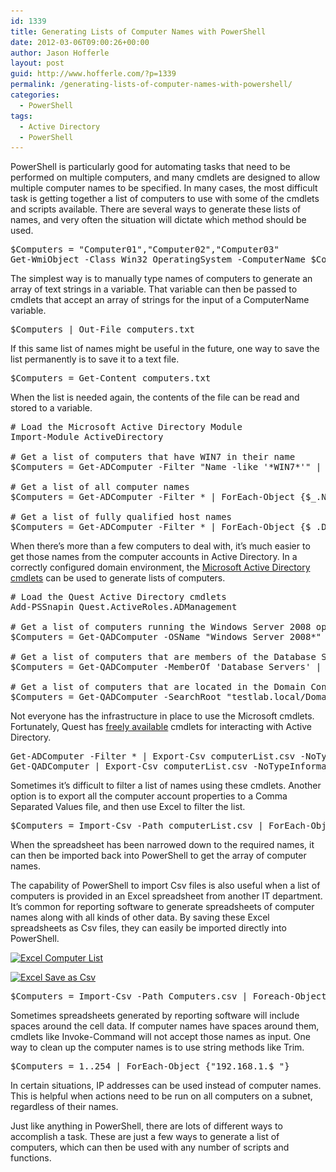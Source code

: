 ```yaml
---
id: 1339
title: Generating Lists of Computer Names with PowerShell
date: 2012-03-06T09:00:26+00:00
author: Jason Hofferle
layout: post
guid: http://www.hofferle.com/?p=1339
permalink: /generating-lists-of-computer-names-with-powershell/
categories:
  - PowerShell
tags:
  - Active Directory
  - PowerShell
---
```

PowerShell is particularly good for automating tasks that need to be performed on multiple computers, and many cmdlets are designed to allow multiple computer names to be specified. In many cases, the most difficult task is getting together a list of computers to use with some of the cmdlets and scripts available. There are several ways to generate these lists of names, and very often the situation will dictate which method should be used.

<pre class="lang:powershell decode:true">$Computers = "Computer01","Computer02","Computer03"
Get-WmiObject -Class Win32_OperatingSystem -ComputerName $Computers
</pre>

The simplest way is to manually type names of computers to generate an array of text strings in a variable. That variable can then be passed to cmdlets that accept an array of strings for the input of a ComputerName variable.

<pre class="lang:powershell decode:true">$Computers | Out-File computers.txt
</pre>

If this same list of names might be useful in the future, one way to save the list permanently is to save it to a text file.

<pre class="lang:powershell decode:true">$Computers = Get-Content computers.txt
</pre>

When the list is needed again, the contents of the file can be read and stored to a variable.

<pre class="lang:powershell decode:true"># Load the Microsoft Active Directory Module
Import-Module ActiveDirectory

# Get a list of computers that have WIN7 in their name
$Computers = Get-ADComputer -Filter "Name -like &#039;*WIN7*&#039;" | ForEach-Object {$_.Name}

# Get a list of all computer names
$Computers = Get-ADComputer -Filter * | ForEach-Object {$_.Name}

# Get a list of fully qualified host names
$Computers = Get-ADComputer -Filter * | ForEach-Object {$_.DNSHostName}
</pre>

When there&#8217;s more than a few computers to deal with, it&#8217;s much easier to get those names from the computer accounts in Active Directory. In a correctly configured domain environment, the <a href="http://technet.microsoft.com/en-us/library/dd378937(v=ws.10).aspx" title="Active Directory Administration with Windows PowerShell" target="_blank">Microsoft Active Directory cmdlets</a> can be used to generate lists of computers.

<pre class="lang:powershell decode:true"># Load the Quest Active Directory cmdlets
Add-PSSnapin Quest.ActiveRoles.ADManagement

# Get a list of computers running the Windows Server 2008 operating system
$Computers = Get-QADComputer -OSName "Windows Server 2008*" | ForEach-Object {$_.Name}

# Get a list of computers that are members of the Database Servers group
$Computers = Get-QADComputer -MemberOf &#039;Database Servers&#039; | ForEach-Object {$_.Name}

# Get a list of computers that are located in the Domain Controllers OU
$Computers = Get-QADComputer -SearchRoot "testlab.local/Domain Controllers" | ForEach-Object {$_.Name}
</pre>

Not everyone has the infrastructure in place to use the Microsoft cmdlets. Fortunately, Quest has <a href="http://www.quest.com/powershell/activeroles-server.aspx" title="ActiveRoles Management Shell for Active Directory" target="_blank">freely available</a> cmdlets for interacting with Active Directory.

<pre class="lang:powershell decode:true">Get-ADComputer -Filter * | Export-Csv computerList.csv -NoTypeInformation
Get-QADComputer | Export-Csv computerList.csv -NoTypeInformation
</pre>

Sometimes it&#8217;s difficult to filter a list of names using these cmdlets. Another option is to export all the computer account properties to a Comma Separated Values file, and then use Excel to filter the list.

<pre class="lang:powershell decode:true">$Computers = Import-Csv -Path computerList.csv | ForEach-Object {$_.Name}
</pre>

When the spreadsheet has been narrowed down to the required names, it can then be imported back into PowerShell to get the array of computer names.

The capability of PowerShell to import Csv files is also useful when a list of computers is provided in an Excel spreadsheet from another IT department. It&#8217;s common for reporting software to generate spreadsheets of computer names along with all kinds of other data. By saving these Excel spreadsheets as Csv files, they can easily be imported directly into PowerShell.

[<img src="/assets/img/Excel_ComputerList.png" alt="Excel Computer List" title="Excel_ComputerList" width="640" height="551" class="alignnone size-full wp-image-1344" srcset="https://www.hofferle.com/wp-content/uploads/2012/03/Excel_ComputerList.png 640w, https://www.hofferle.com/wp-content/uploads/2012/03/Excel_ComputerList-150x129.png 150w, https://www.hofferle.com/wp-content/uploads/2012/03/Excel_ComputerList-300x258.png 300w, https://www.hofferle.com/wp-content/uploads/2012/03/Excel_ComputerList-557x480.png 557w" sizes="(max-width: 640px) 100vw, 640px" />](/assets/img/Excel_ComputerList.png)

[<img src="/assets/img/Excel_SaveAsCsv.png" alt="Excel Save as Csv" title="Excel_SaveAsCsv" width="640" height="472" class="alignnone size-full wp-image-1345" srcset="https://www.hofferle.com/wp-content/uploads/2012/03/Excel_SaveAsCsv.png 640w, https://www.hofferle.com/wp-content/uploads/2012/03/Excel_SaveAsCsv-150x110.png 150w, https://www.hofferle.com/wp-content/uploads/2012/03/Excel_SaveAsCsv-300x221.png 300w" sizes="(max-width: 640px) 100vw, 640px" />](/assets/img/Excel_SaveAsCsv.png)

<pre class="lang:powershell decode:true">$Computers = Import-Csv -Path Computers.csv | Foreach-Object {$_.NetBIOSName.Trim()}
</pre>

Sometimes spreadsheets generated by reporting software will include spaces around the cell data. If computer names have spaces around them, cmdlets like Invoke-Command will not accept those names as input. One way to clean up the computer names is to use string methods like Trim.

<pre class="lang:powershell decode:true">$Computers = 1..254 | ForEach-Object {"192.168.1.$_"}
</pre>

In certain situations, IP addresses can be used instead of computer names. This is helpful when actions need to be run on all computers on a subnet, regardless of their names.

Just like anything in PowerShell, there are lots of different ways to accomplish a task. These are just a few ways to generate a list of computers, which can then be used with any number of scripts and functions.